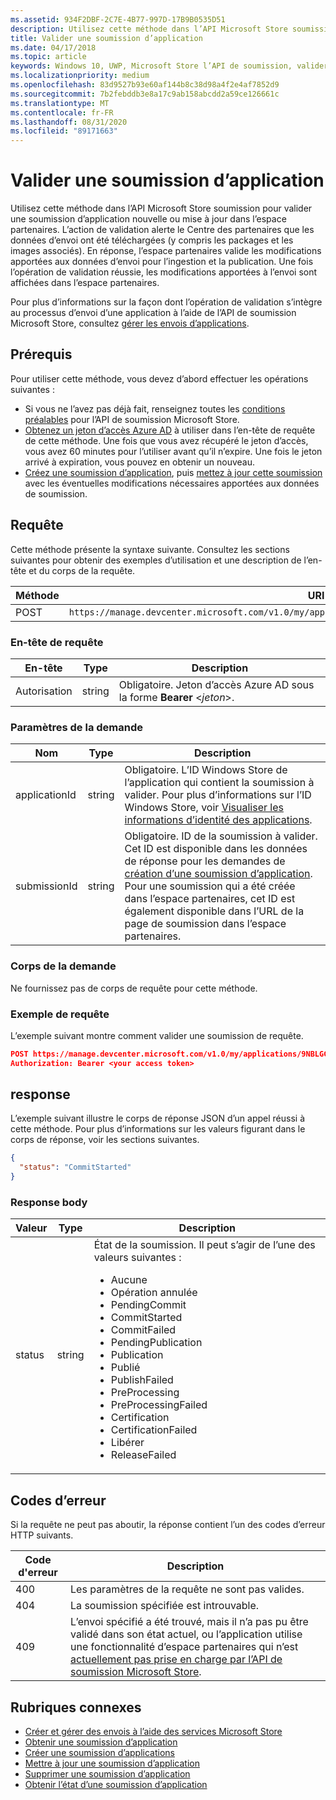 ```yaml
---
ms.assetid: 934F2DBF-2C7E-4B77-997D-17B9B0535D51
description: Utilisez cette méthode dans l’API Microsoft Store soumission pour valider une soumission d’application nouvelle ou mise à jour dans l’espace partenaires.
title: Valider une soumission d’application
ms.date: 04/17/2018
ms.topic: article
keywords: Windows 10, UWP, Microsoft Store l’API de soumission, valider l’application soumise
ms.localizationpriority: medium
ms.openlocfilehash: 83d9527b93e60af144b8c38d98a4f2e4af7852d9
ms.sourcegitcommit: 7b2febddb3e8a17c9ab158abcdd2a59ce126661c
ms.translationtype: MT
ms.contentlocale: fr-FR
ms.lasthandoff: 08/31/2020
ms.locfileid: "89171663"
---
```

# <a name="commit-an-app-submission"></a>Valider une soumission d’application

Utilisez cette méthode dans l’API Microsoft Store soumission pour valider une soumission d’application nouvelle ou mise à jour dans l’espace partenaires. L’action de validation alerte le Centre des partenaires que les données d’envoi ont été téléchargées (y compris les packages et les images associés). En réponse, l’espace partenaires valide les modifications apportées aux données d’envoi pour l’ingestion et la publication. Une fois l’opération de validation réussie, les modifications apportées à l’envoi sont affichées dans l’espace partenaires.

Pour plus d’informations sur la façon dont l’opération de validation s’intègre au processus d’envoi d’une application à l’aide de l’API de soumission Microsoft Store, consultez [gérer les envois d’applications](manage-app-submissions.md).

## <a name="prerequisites"></a>Prérequis

Pour utiliser cette méthode, vous devez d’abord effectuer les opérations suivantes :

* Si vous ne l’avez pas déjà fait, renseignez toutes les [conditions préalables](create-and-manage-submissions-using-windows-store-services.md#prerequisites) pour l’API de soumission Microsoft Store.
* [Obtenez un jeton d’accès Azure AD](create-and-manage-submissions-using-windows-store-services.md#obtain-an-azure-ad-access-token) à utiliser dans l’en-tête de requête de cette méthode. Une fois que vous avez récupéré le jeton d’accès, vous avez 60 minutes pour l’utiliser avant qu’il n’expire. Une fois le jeton arrivé à expiration, vous pouvez en obtenir un nouveau.
* [Créez une soumission d’application](create-an-app-submission.md), puis [mettez à jour cette soumission](update-an-app-submission.md) avec les éventuelles modifications nécessaires apportées aux données de soumission.

## <a name="request"></a>Requête

Cette méthode présente la syntaxe suivante. Consultez les sections suivantes pour obtenir des exemples d’utilisation et une description de l’en-tête et du corps de la requête.

| Méthode | URI de demande                                                      |
|--------|------------------------------------------------------------------|
| POST    | `https://manage.devcenter.microsoft.com/v1.0/my/applications/{applicationId}/submissions/{submissionId}/commit` |


### <a name="request-header"></a>En-tête de requête

| En-tête        | Type   | Description                                                                 |
|---------------|--------|-----------------------------------------------------------------------------|
| Autorisation | string | Obligatoire. Jeton d’accès Azure AD sous la forme **Bearer** &lt;*jeton*&gt;. |


### <a name="request-parameters"></a>Paramètres de la demande

| Nom        | Type   | Description                                                                 |
|---------------|--------|-----------------------------------------------------------------------------|
| applicationId | string | Obligatoire. L’ID Windows Store de l’application qui contient la soumission à valider. Pour plus d’informations sur l’ID Windows Store, voir [Visualiser les informations d’identité des applications](../publish/view-app-identity-details.md).  |
| submissionId | string | Obligatoire. ID de la soumission à valider. Cet ID est disponible dans les données de réponse pour les demandes de [création d’une soumission d’application](create-an-app-submission.md). Pour une soumission qui a été créée dans l’espace partenaires, cet ID est également disponible dans l’URL de la page de soumission dans l’espace partenaires.  |

### <a name="request-body"></a>Corps de la demande

Ne fournissez pas de corps de requête pour cette méthode.

### <a name="request-example"></a>Exemple de requête

L’exemple suivant montre comment valider une soumission de requête.

```json
POST https://manage.devcenter.microsoft.com/v1.0/my/applications/9NBLGGH4R315/submissions/1152921504621243610/commit HTTP/1.1
Authorization: Bearer <your access token>
```

## <a name="response"></a>response

L’exemple suivant illustre le corps de réponse JSON d’un appel réussi à cette méthode. Pour plus d’informations sur les valeurs figurant dans le corps de réponse, voir les sections suivantes.

```json
{
  "status": "CommitStarted"
}
```

### <a name="response-body"></a>Response body

| Valeur      | Type   | Description                                                                                                                                                                                                                                                                         |
|------------|--------|----------------------------------------------------------------------------------------------------------------------------------------------------------------------------------------------------------------------------------------------------------------------------------------|
| status           | string  | État de la soumission. Il peut s’agir de l’une des valeurs suivantes : <ul><li>Aucune</li><li>Opération annulée</li><li>PendingCommit</li><li>CommitStarted</li><li>CommitFailed</li><li>PendingPublication</li><li>Publication</li><li>Publié</li><li>PublishFailed</li><li>PreProcessing</li><li>PreProcessingFailed</li><li>Certification</li><li>CertificationFailed</li><li>Libérer</li><li>ReleaseFailed</li></ul>  |

## <a name="error-codes"></a>Codes d’erreur

Si la requête ne peut pas aboutir, la réponse contient l’un des codes d’erreur HTTP suivants.

| Code d'erreur |  Description   |
|--------|------------------|
| 400  | Les paramètres de la requête ne sont pas valides. |
| 404  | La soumission spécifiée est introuvable. |
| 409  | L’envoi spécifié a été trouvé, mais il n’a pas pu être validé dans son état actuel, ou l’application utilise une fonctionnalité d’espace partenaires qui n’est [actuellement pas prise en charge par l’API de soumission Microsoft Store](create-and-manage-submissions-using-windows-store-services.md#not_supported). |

## <a name="related-topics"></a>Rubriques connexes

* [Créer et gérer des envois à l’aide des services Microsoft Store](create-and-manage-submissions-using-windows-store-services.md)
* [Obtenir une soumission d’application](get-an-app-submission.md)
* [Créer une soumission d’applications](create-an-app-submission.md)
* [Mettre à jour une soumission d’application](update-an-app-submission.md)
* [Supprimer une soumission d’application](delete-an-app-submission.md)
* [Obtenir l’état d’une soumission d’application](get-status-for-an-app-submission.md)